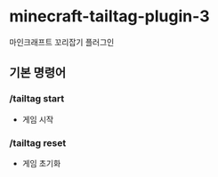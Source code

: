 # minecraft-tailtag-plugin-3
마인크래프트 꼬리잡기 플러그인

## 기본 명령어

### /tailtag start

- 게임 시작


### /tailtag reset

- 게임 초기화